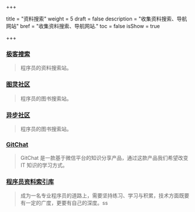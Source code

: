 +++

title = "资料搜索"
weight = 5
draft = false
description = "收集资料搜索、导航网站"
bref = "收集资料搜索、导航网站."
toc = false
isShow = true

+++

### <font color=#3998e2>[极客搜索](https://s.geekbang.org/)</font>
> 程序员的资料搜索站。

### <font color=#3998e2>[图灵社区](http://www.ituring.com.cn/)</font>
> 程序员的图书搜索站。

### <font color=#3998e2>[异步社区](http://www.epubit.com.cn/)</font>
> 程序员的图书搜索站。

### <font color=#3998e2>[GitChat](http://gitbook.cn/)</font>
> GitChat 是一款基于微信平台的知识分享产品，通过这款产品我们希望改变 IT 知识的学习方式。

### <font color=#3998e2>[程序员资料索引库](https://thonatos.gitbooks.io/be-a-professional-programmer/?q=)</font>
> 成为一名专业程序员的道路上，需要坚持练习、学习与积累，技术方面既要有一定的广度，更要有自己的深度。ss
